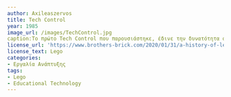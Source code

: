```yaml
---
author: Axileaszervos
title: Tech Control
year: 1985
image_url: /images/TechControl.jpg
caption:Το πρώτο Tech Control που παρουσιάστηκε, έδινε την δυνατότητα στους μαθητές να προγραμματίσουν τα δικά τους μηχανοκίνητα μοντέλα, είτε ελέγχοντάς τα χειροκίνητα μέσω διακοπτών, είτε αυτόματα μέσω υπολογιστή χάρη σε ένα ειδικά σχεδιασμένο πλαίσιο διασύνδεσης που χρησιμεύει ως γέφυρα μεταξύ του μοντέλου και του υπολογιστή..
license_url: 'https://www.brothers-brick.com/2020/01/31/a-history-of-lego-education-part-2-path-to-mindstorms-feature/'
license_text: Lego
categories:
- Εργαλία Ανάπτυξης
tags:
- Lego
- Educational Technology
---
```


